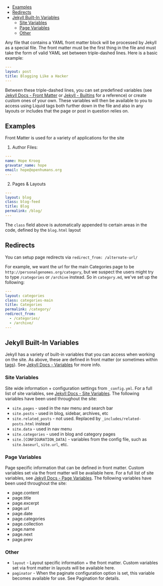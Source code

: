 <!-- # Front Matter (Metadata) -->

<!-- MarkdownTOC -->

* [Examples](#examples)
* [Redirects](#redirects)
* [Jekyll Built-In Variables](#jekyll-built-in-variables)
  * [Site Variables](#site-variables)
  * [Page Variables](#page-variables)
  * [Other](#other)

<!-- /MarkdownTOC -->

Any file that contains a YAML front matter block will be processed by Jekyll as a special file. The front matter must be the first thing in the file and must take the form of valid YAML set between triple-dashed lines. Here is a basic example:

```yaml
---
layout: post
title: Blogging Like a Hacker
---
```

Between these triple-dashed lines, you can set predefined variables (see [Jekyll Docs - Front Matter](https://jekyllrb.com/docs/front-matter/) or [Jekyll - Builtins](Jekyll-Builtins.md) for a reference) or  create custom ones of your own. These variables will then be available to you to access using Liquid tags both further down in the file and also in any layouts or includes that the page or post in question relies on.

<a id="examples"></a>
## Examples

Front Matter is used for a variety of applications for the site

1. Author Files:

```yaml
---
name: Hope Kroog
gravatar_name: hope
email: hope@openhumans.org
---
```

2. Pages & Layouts

```yaml
---
layout: blog
class: blog-feed
title: Blog
permalink: /blog/
---
```

The `class` field above is automatically appended to certain areas in the code, defined by the `blog.html` layout

<a id="redirects"></a>
## Redirects

You can setup page redirects via `redirect_from: /alternate-url/`

For example, we want the url for the main Categories page to be `http://personalgenomes.org/category`, but we suspect the users might try to type `/categories` or `/archive` instead. So in `category.md`, we've set up the following:

```yaml
---
layout: categories
class: categories-main
title: Categories
permalink: /category/
redirect_from:
  - /categories/
  - /archive/
---
```

<a id="jekyll-built-in-variables"></a>
## Jekyll Built-In Variables

Jekyll has a variety of built-in variables that you can access when working on the site. As above, these are defined in front matter (or sometimes within [tags](Liquid-Templates.md#tags)). See [Jekyll Docs - Variables](https://jekyllrb.com/docs/variables/) for more info.

<a id="site-variables"></a>
### Site Variables

Site wide information + configuration settings from `_config.yml`. For a full list of site variables, see [Jekyll Docs - Site Variables](https://jekyllrb.com/docs/variables/#site-variables). The following variables have been used throughout the site:

* `site.pages` - used in the nav menu and search bar
* `site.posts` - used in blog, sidebar, archives, etc
* `site.related_posts` - not used. Replaced by `_includes/related-posts.html` instead
* `site.data` - used in nav menu
* `site.categories` - used in blog and category pages
* `site.[CONFIGURATION_DATA]` - variables from the config file, such as `site.baseurl`, `site.url`, etc.

<a id="page-variables"></a>
### Page Variables
Page specific information that can be defined in front matter. Custom variables set via the front matter will be available here. For a full list of site variables, see [Jekyll Docs - Page Variables](https://jekyllrb.com/docs/variables/#page-variables). The following variables have been used throughout the site:

* page.content
* page.title
* page.excerpt
* page.url
* page.date
* page.categories
* page.collection
* page.name
* page.next
* page.prev

<a id="other"></a>
### Other
* `layout` - Layout specific information + the front matter. Custom variables set via front matter in layouts will be available here.
* `paginator` - When the paginate configuration option is set, this variable becomes available for use. See Pagination for details.
